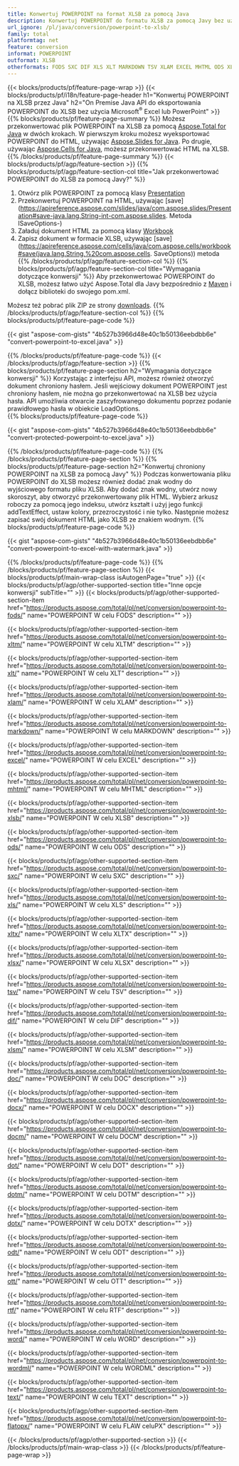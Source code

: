 ```yaml
---
title: Konwertuj POWERPOINT na format XLSB za pomocą Java
description: Konwertuj POWERPOINT do formatu XLSB za pomocą Javy bez używania programu Microsoft Excel lub PowerPoint
url_ignore: /pl/java/conversion/powerpoint-to-xlsb/
family: total
platformtag: net
feature: conversion
informat: POWERPOINT
outformat: XLSB
otherformats: FODS SXC DIF XLS XLT MARKDOWN TSV XLAM EXCEL MHTML ODS XLTX XLSM XLSB XLTM XLSX DOC DOCX DOCM DOT DOTM DOTX ODT OTT RTF WORD WORDML TEXT FLATOPX
---
```

{{< blocks/products/pf/feature-page-wrap >}}
{{< blocks/products/pf/i18n/feature-page-header h1="Konwertuj POWERPOINT na XLSB przez Java" h2="On Premise Java API do eksportowania POWERPOINT do XLSB bez użycia Microsoft<sup>&reg;</sup> Excel lub PowerPoint" >}}
{{% blocks/products/pf/feature-page-summary %}}
Możesz przekonwertować plik POWERPOINT na XLSB za pomocą [Aspose.Total for Java](https://products.aspose.com/total/java/) w dwóch krokach. W pierwszym kroku możesz wyeksportować POWERPOINT do HTML, używając [Aspose.Slides for Java](https://products.aspose.com/slides/java/). Po drugie, używając [Aspose.Cells for Java](https://products.aspose.com/cells/java/), możesz przekonwertować HTML na XLSB.
{{% /blocks/products/pf/feature-page-summary  %}}
{{< blocks/products/pf/agp/feature-section >}}
{{% blocks/products/pf/agp/feature-section-col title="Jak przekonwertować POWERPOINT do XLSB za pomocą Javy?" %}}
1. Otwórz plik POWERPOINT za pomocą klasy [Presentation](https://apireference.aspose.com/slides/java/com.aspose.slides/Presentation)
2. Przekonwertuj POWERPOINT na HTML, używając [save](https://apireference.aspose.com/slides/java/com.aspose.slides/Presentation#save-java.lang.String-int-com.aspose.slides. Metoda ISaveOptions-)
3. Załaduj dokument HTML za pomocą klasy [Workbook](https://apireference.aspose.com/cells/java/com.aspose.cells/Workbook)
4. Zapisz dokument w formacie XLSB, używając [save](https://apireference.aspose.com/cells/java/com.aspose.cells/workbook#save(java.lang.String,%20com.aspose.cells. SaveOptions)) metoda
{{% /blocks/products/pf/agp/feature-section-col %}}
{{% blocks/products/pf/agp/feature-section-col title="Wymagania dotyczące konwersji" %}}
Aby przekonwertować POWERPOINT do XLSB, możesz łatwo użyć Aspose.Total dla Javy bezpośrednio z [Maven](https://repository.aspose.com/webapp/#/artifacts/browse/tree/General/repo/com/aspose/aspose-total) i dołącz biblioteki do swojego pom.xml.

Możesz też pobrać plik ZIP ze strony [downloads](https://downloads.aspose.com/total/java).
{{% /blocks/products/pf/agp/feature-section-col %}}
{{% blocks/products/pf/feature-page-code %}}

{{< gist "aspose-com-gists" "4b527b3966d48e40c1b50136eebdbb6e" "convert-powerpoint-to-excel.java" >}}


{{% /blocks/products/pf/feature-page-code %}}
{{< /blocks/products/pf/agp/feature-section >}}
{{% blocks/products/pf/feature-page-section  h2="Wymagania dotyczące konwersji" %}}
Korzystając z interfejsu API, możesz również otworzyć dokument chroniony hasłem. Jeśli wejściowy dokument POWERPOINT jest chroniony hasłem, nie można go przekonwertować na XLSB bez użycia hasła. API umożliwia otwarcie zaszyfrowanego dokumentu poprzez podanie prawidłowego hasła w obiekcie LoadOptions.  
{{% blocks/products/pf/feature-page-code %}}

{{< gist "aspose-com-gists" "4b527b3966d48e40c1b50136eebdbb6e" "convert-protected-powerpoint-to-excel.java" >}}

{{% /blocks/products/pf/feature-page-code  %}}
{{% /blocks/products/pf/feature-page-section %}}
{{% blocks/products/pf/feature-page-section  h2="Konwertuj chroniony POWERPOINT na XLSB za pomocą Javy" %}}
Podczas konwertowania pliku POWERPOINT do XLSB możesz również dodać znak wodny do wyjściowego formatu pliku XLSB. Aby dodać znak wodny, utwórz nowy skoroszyt, aby otworzyć przekonwertowany plik HTML. Wybierz arkusz roboczy za pomocą jego indeksu, utwórz kształt i użyj jego funkcji addTextEffect, ustaw kolory, przezroczystość i nie tylko. Następnie możesz zapisać swój dokument HTML jako XLSB ze znakiem wodnym. 
{{% blocks/products/pf/feature-page-code %}}

{{< gist "aspose-com-gists" "4b527b3966d48e40c1b50136eebdbb6e" "convert-powerpoint-to-excel-with-watermark.java" >}}

{{% /blocks/products/pf/feature-page-code  %}}
{{% /blocks/products/pf/feature-page-section %}}
{{< blocks/products/pf/main-wrap-class isAutogenPage="true" >}}
{{< blocks/products/pf/agp/other-supported-section title="Inne opcje konwersji" subTitle="" >}}
{{< blocks/products/pf/agp/other-supported-section-item href="https://products.aspose.com/total/pl/net/conversion/powerpoint-to-fods/" name="POWERPOINT W celu FODS" description="" >}}

{{< blocks/products/pf/agp/other-supported-section-item href="https://products.aspose.com/total/pl/net/conversion/powerpoint-to-xltm/" name="POWERPOINT W celu XLTM" description="" >}}

{{< blocks/products/pf/agp/other-supported-section-item href="https://products.aspose.com/total/pl/net/conversion/powerpoint-to-xlt/" name="POWERPOINT W celu XLT" description="" >}}

{{< blocks/products/pf/agp/other-supported-section-item href="https://products.aspose.com/total/pl/net/conversion/powerpoint-to-xlam/" name="POWERPOINT W celu XLAM" description="" >}}

{{< blocks/products/pf/agp/other-supported-section-item href="https://products.aspose.com/total/pl/net/conversion/powerpoint-to-markdown/" name="POWERPOINT W celu MARKDOWN" description="" >}}

{{< blocks/products/pf/agp/other-supported-section-item href="https://products.aspose.com/total/pl/net/conversion/powerpoint-to-excel/" name="POWERPOINT W celu EXCEL" description="" >}}

{{< blocks/products/pf/agp/other-supported-section-item href="https://products.aspose.com/total/pl/net/conversion/powerpoint-to-mhtml/" name="POWERPOINT W celu MHTML" description="" >}}

{{< blocks/products/pf/agp/other-supported-section-item href="https://products.aspose.com/total/pl/net/conversion/powerpoint-to-xlsb/" name="POWERPOINT W celu XLSB" description="" >}}

{{< blocks/products/pf/agp/other-supported-section-item href="https://products.aspose.com/total/pl/net/conversion/powerpoint-to-ods/" name="POWERPOINT W celu ODS" description="" >}}

{{< blocks/products/pf/agp/other-supported-section-item href="https://products.aspose.com/total/pl/net/conversion/powerpoint-to-sxc/" name="POWERPOINT W celu SXC" description="" >}}

{{< blocks/products/pf/agp/other-supported-section-item href="https://products.aspose.com/total/pl/net/conversion/powerpoint-to-xls/" name="POWERPOINT W celu XLS" description="" >}}

{{< blocks/products/pf/agp/other-supported-section-item href="https://products.aspose.com/total/pl/net/conversion/powerpoint-to-xltx/" name="POWERPOINT W celu XLTX" description="" >}}

{{< blocks/products/pf/agp/other-supported-section-item href="https://products.aspose.com/total/pl/net/conversion/powerpoint-to-xlsx/" name="POWERPOINT W celu XLSX" description="" >}}

{{< blocks/products/pf/agp/other-supported-section-item href="https://products.aspose.com/total/pl/net/conversion/powerpoint-to-tsv/" name="POWERPOINT W celu TSV" description="" >}}

{{< blocks/products/pf/agp/other-supported-section-item href="https://products.aspose.com/total/pl/net/conversion/powerpoint-to-dif/" name="POWERPOINT W celu DIF" description="" >}}

{{< blocks/products/pf/agp/other-supported-section-item href="https://products.aspose.com/total/pl/net/conversion/powerpoint-to-xlsm/" name="POWERPOINT W celu XLSM" description="" >}}

{{< blocks/products/pf/agp/other-supported-section-item href="https://products.aspose.com/total/pl/net/conversion/powerpoint-to-doc/" name="POWERPOINT W celu DOC" description="" >}}

{{< blocks/products/pf/agp/other-supported-section-item href="https://products.aspose.com/total/pl/net/conversion/powerpoint-to-docx/" name="POWERPOINT W celu DOCX" description="" >}}

{{< blocks/products/pf/agp/other-supported-section-item href="https://products.aspose.com/total/pl/net/conversion/powerpoint-to-docm/" name="POWERPOINT W celu DOCM" description="" >}}

{{< blocks/products/pf/agp/other-supported-section-item href="https://products.aspose.com/total/pl/net/conversion/powerpoint-to-dot/" name="POWERPOINT W celu DOT" description="" >}}

{{< blocks/products/pf/agp/other-supported-section-item href="https://products.aspose.com/total/pl/net/conversion/powerpoint-to-dotm/" name="POWERPOINT W celu DOTM" description="" >}}

{{< blocks/products/pf/agp/other-supported-section-item href="https://products.aspose.com/total/pl/net/conversion/powerpoint-to-dotx/" name="POWERPOINT W celu DOTX" description="" >}}

{{< blocks/products/pf/agp/other-supported-section-item href="https://products.aspose.com/total/pl/net/conversion/powerpoint-to-odt/" name="POWERPOINT W celu ODT" description="" >}}

{{< blocks/products/pf/agp/other-supported-section-item href="https://products.aspose.com/total/pl/net/conversion/powerpoint-to-ott/" name="POWERPOINT W celu OTT" description="" >}}

{{< blocks/products/pf/agp/other-supported-section-item href="https://products.aspose.com/total/pl/net/conversion/powerpoint-to-rtf/" name="POWERPOINT W celu RTF" description="" >}}

{{< blocks/products/pf/agp/other-supported-section-item href="https://products.aspose.com/total/pl/net/conversion/powerpoint-to-word/" name="POWERPOINT W celu WORD" description="" >}}

{{< blocks/products/pf/agp/other-supported-section-item href="https://products.aspose.com/total/pl/net/conversion/powerpoint-to-wordml/" name="POWERPOINT W celu WORDML" description="" >}}

{{< blocks/products/pf/agp/other-supported-section-item href="https://products.aspose.com/total/pl/net/conversion/powerpoint-to-text/" name="POWERPOINT W celu TEXT" description="" >}}

{{< blocks/products/pf/agp/other-supported-section-item href="https://products.aspose.com/total/pl/net/conversion/powerpoint-to-flatopx/" name="POWERPOINT W celu FLAW celuPX" description="" >}}


{{< /blocks/products/pf/agp/other-supported-section >}}
{{< /blocks/products/pf/main-wrap-class >}}
{{< /blocks/products/pf/feature-page-wrap >}}